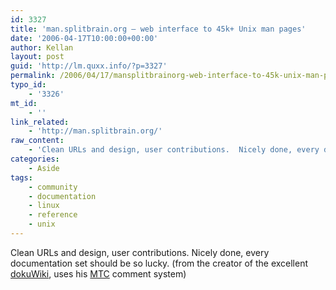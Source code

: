 ```yaml
---
id: 3327
title: 'man.splitbrain.org – web interface to 45k+ Unix man pages'
date: '2006-04-17T10:00:00+00:00'
author: Kellan
layout: post
guid: 'http://lm.quxx.info/?p=3327'
permalink: /2006/04/17/mansplitbrainorg-web-interface-to-45k-unix-man-pages/
typo_id:
    - '3326'
mt_id:
    - ''
link_related:
    - 'http://man.splitbrain.org/'
raw_content:
    - 'Clean URLs and design, user contributions.  Nicely done, every documentation set should be so lucky.  (from the creator of the excellent [dokuWiki](http://wiki.splitbrain.org/wiki:dokuwiki), uses his [MTC](http://www.splitbrain.org/projects/my_two_cents) comment system)'
categories:
    - Aside
tags:
    - community
    - documentation
    - linux
    - reference
    - unix
---
```


Clean URLs and design, user contributions. Nicely done, every documentation set should be so lucky. (from the creator of the excellent [dokuWiki](http://wiki.splitbrain.org/wiki:dokuwiki), uses his [MTC](http://www.splitbrain.org/projects/my*two*cents) comment system)